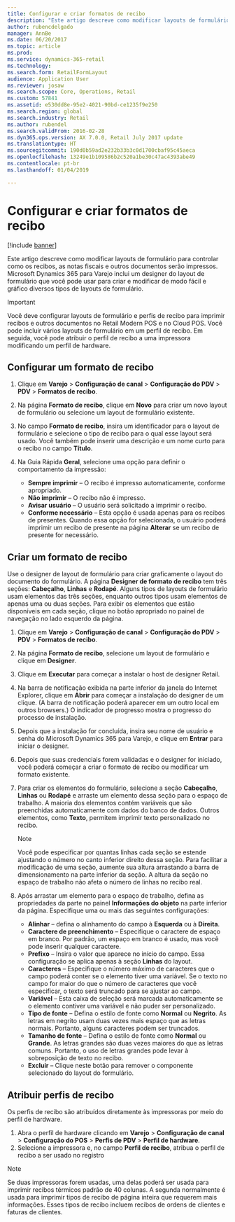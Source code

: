 ```yaml
---
title: Configurar e criar formatos de recibo
description: "Este artigo descreve como modificar layouts de formulário para controlar como os recibos, as notas fiscais e outros documentos serão impressos. Microsoft Dynamics 365 para Varejo inclui um designer do layout de formulário que você pode usar para criar e modificar de modo fácil e gráfico diversos tipos de layouts de formulário."
author: rubencdelgado
manager: AnnBe
ms.date: 06/20/2017
ms.topic: article
ms.prod: 
ms.service: dynamics-365-retail
ms.technology: 
ms.search.form: RetailFormLayout
audience: Application User
ms.reviewer: josaw
ms.search.scope: Core, Operations, Retail
ms.custom: 57841
ms.assetid: e530dd8e-95e2-4021-90bd-ce1235f9e250
ms.search.region: global
ms.search.industry: Retail
ms.author: rubendel
ms.search.validFrom: 2016-02-28
ms.dyn365.ops.version: AX 7.0.0, Retail July 2017 update
ms.translationtype: HT
ms.sourcegitcommit: 190d0b59ad2e232b33b3c0d1700cbaf95c45aeca
ms.openlocfilehash: 13249e1b109586b2c520a1be30c47ac4393abe49
ms.contentlocale: pt-br
ms.lasthandoff: 01/04/2019

---
```


# <a name="set-up-and-design-receipt-formats"></a>Configurar e criar formatos de recibo

[!include [banner](includes/banner.md)]

Este artigo descreve como modificar layouts de formulário para controlar como os recibos, as notas fiscais e outros documentos serão impressos. Microsoft Dynamics 365 para Varejo inclui um designer do layout de formulário que você pode usar para criar e modificar de modo fácil e gráfico diversos tipos de layouts de formulário.

> [!IMPORTANT]
> Você deve configurar layouts de formulário e perfis de recibo para imprimir recibos e outros documentos no Retail Modern POS e no Cloud POS. Você pode incluir vários layouts de formulário em um perfil de recibo. Em seguida, você pode atribuir o perfil de recibo a uma impressora modificando um perfil de hardware.

## <a name="set-up-a-receipt-format"></a>Configurar um formato de recibo

1. Clique em **Varejo** &gt; **Configuração de canal** &gt; **Configuração do PDV** &gt; **PDV** &gt; **Formatos de recibo**.
2. Na página **Formato de recibo**, clique em **Novo** para criar um novo layout de formulário ou selecione um layout de formulário existente.
3. No campo **Formato de recibo**, insira um identificador para o layout de formulário e selecione o tipo de recibo para o qual esse layout será usado. Você também pode inserir uma descrição e um nome curto para o recibo no campo **Título**.
4. Na Guia Rápida **Geral**, selecione uma opção para definir o comportamento da impressão:

    - **Sempre imprimir** – O recibo é impresso automaticamente, conforme apropriado.
    - **Não imprimir** – O recibo não é impresso.
    - **Avisar usuário** – O usuário será solicitado a imprimir o recibo.
    - **Conforme necessário** – Esta opção é usada apenas para os recibos de presentes. Quando essa opção for selecionada, o usuário poderá imprimir um recibo de presente na página **Alterar** se um recibo de presente for necessário.

## <a name="design-a-receipt-format"></a>Criar um formato de recibo

Use o designer de layout de formulário para criar graficamente o layout do documento do formulário. A página **Designer de formato de recibo** tem três seções: **Cabeçalho**, **Linhas** e **Rodapé**. Alguns tipos de layouts de formulário usam elementos das três seções, enquanto outros tipos usam elementos de apenas uma ou duas seções. Para exibir os elementos que estão disponíveis em cada seção, clique no botão apropriado no painel de navegação no lado esquerdo da página.

1. Clique em **Varejo** &gt; **Configuração de canal** &gt; **Configuração do PDV** &gt; **PDV** &gt; **Formatos de recibo**.
2. Na página **Formato de recibo**, selecione um layout de formulário e clique em **Designer**.
3. Clique em **Executar** para começar a instalar o host de designer Retail.
4. Na barra de notificação exibida na parte inferior da janela do Internet Explorer, clique em **Abrir** para começar a instalação do designer de um clique. (A barra de notificação poderá aparecer em um outro local em outros browsers.) O indicador de progresso mostra o progresso do processo de instalação.
5. Depois que a instalação for concluída, insira seu nome de usuário e senha do Microsoft Dynamics 365 para Varejo, e clique em **Entrar** para iniciar o designer.
6. Depois que suas credenciais forem validadas e o designer for iniciado, você poderá começar a criar o formato de recibo ou modificar um formato existente.
7. Para criar os elementos do formulário, selecione a seção **Cabeçalho**, **Linhas** ou **Rodapé** e arraste um elemento dessa seção para o espaço de trabalho. A maioria dos elementos contém variáveis que são preenchidas automaticamente com dados do banco de dados. Outros elementos, como **Texto**, permitem imprimir texto personalizado no recibo.

    > [!NOTE]
    > Você pode especificar por quantas linhas cada seção se estende ajustando o número no canto inferior direito dessa seção. Para facilitar a modificação de uma seção, aumente sua altura arrastando a barra de dimensionamento na parte inferior da seção. A altura da seção no espaço de trabalho não afeta o número de linhas no recibo real.

8. Após arrastar um elemento para o espaço de trabalho, defina as propriedades da parte no painel **Informações do objeto** na parte inferior da página. Especifique uma ou mais das seguintes configurações:

    - **Alinhar** – defina o alinhamento do campo à **Esquerda** ou à **Direita**.
    - **Caractere de preenchimento** – Especifique o caractere de espaço em branco. Por padrão, um espaço em branco é usado, mas você pode inserir qualquer caractere.
    - **Prefixo** – Insira o valor que aparece no início do campo. Essa configuração se aplica apenas à seção **Linhas** do layout.
    - **Caracteres** – Especifique o número máximo de caracteres que o campo poderá conter se o elemento tiver uma variável. Se o texto no campo for maior do que o número de caracteres que você especificar, o texto será truncado para se ajustar ao campo.
    - **Variável** – Esta caixa de seleção será marcada automaticamente se o elemento contiver uma variável e não puder ser personalizado.
    - **Tipo de fonte** – Defina o estilo de fonte como **Normal** ou **Negrito**. As letras em negrito usam duas vezes mais espaço que as letras normais. Portanto, alguns caracteres podem ser truncados.
    - **Tamanho de fonte** – Defina o estilo de fonte como **Normal** ou **Grande**. As letras grandes são duas vezes maiores do que as letras comuns. Portanto, o uso de letras grandes pode levar à sobreposição de texto no recibo.
    - **Excluir** – Clique neste botão para remover o componente selecionado do layout do formulário.

## <a name="assign-receipt-profiles"></a>Atribuir perfis de recibo

Os perfis de recibo são atribuídos diretamente às impressoras por meio do perfil de hardware.

1. Abra o perfil de hardware clicando em **Varejo** &gt; **Configuração de canal** &gt; **Configuração do POS** &gt; **Perfis de PDV** &gt; **Perfil de hardware**.
2. Selecione a impressora e, no campo **Perfil de recibo**, atribua o perfil de recibo a ser usado no registro

> [!NOTE]
> Se duas impressoras forem usadas, uma delas poderá ser usada para imprimir recibos térmicos padrão de 40 colunas. A segunda normalmente é usada para imprimir tipos de recibo de página inteira que requerem mais informações. Esses tipos de recibo incluem recibos de ordens de clientes e faturas de clientes.

